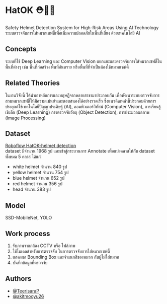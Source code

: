 
# HatOK ⛑️👌🏻

Safety Helmet Detection System for High-Risk Areas Using AI Technology\
ระบบตรวจจับการใส่หมวกเซฟตี้เพื่อเพิ่มความปลอดภัยในพื้นที่เสี่ยง ด้วยเทคโนโลยี AI
## Concepts
ระบบที่ใช้ Deep Learning และ Computer Vision แยกแยะและตรวจจับการใส่หมวกเซฟตี้ในพื้นที่ต่างๆ เช่น พื้นที่ก่อสร้าง พื้นที่อันตราย หรือพื้นที่ที่จำเป็นต้องใช้หมวกเซฟตี้


## Related Theories
ในงานวิจัยนี้ ได้นำเอาหลักการและทฤษฎีจากหลายสาขามาประกอบกัน เพื่อพัฒนาระบบตรวจจับการสวมหมวกเซฟตี้ให้มีความแม่นยำและตอบสนองได้อย่างรวดเร็ว ซึ่งแนวคิดเหล่านี้ประกอบด้วยการประยุกต์ใช้เทคโนโลยีปัญญาประดิษฐ์ (AI), คอมพิวเตอร์วิทัศน์ (Computer Vision), การเรียนรู้เชิงลึก (Deep Learning) การตรวจจับวัตถุ (Object Detection), การประมวลผลภาพ (Image Processing) 

## Dataset
[Roboflow HatOK-helmet detection](https://universe.roboflow.com/hatok/hatok-helmet-detection)\
dataset มีจำนวน 1968 รูป และเข้าสู่กระบวนการ Annotate เพื่อแบ่งคลาสให้กับ dataset \
ทั้งหมด 5 คลาส ได้แก่
- white helmet จำนวน 840 รูป
- yellow helmet จำนวน 754 รูป
- blue helmet จำนวน 652 รูป
- red helmet จำนวน 356 รูป
- head จำนวน 383 รูป

## Model
SSD-MobileNet, YOLO

## Work process

1. รับภาพจากกล้อง CCTV หรือ ไฟล์ภาพ
2. ใช้โมเดลสำหรับการตรวจจับ ในการตรวจจับการใส่หมวกเซฟตี้
3. แสดงผล Bounding Box และจำแนกสีของหมวก กับผู้ไม่ใส่หมวก
4. บันทึกข้อมูลที่ตรวจจับ


## Authors

- [@TeerisaraP](https://github.com/TeerisaraP)
- [@akitmooyu26](https://github.com/akitmooyu26)
